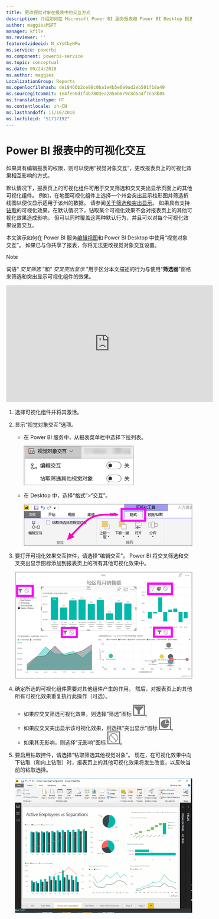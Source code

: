 ```yaml
---
title: 更改视觉对象在报表中的交互方式
description: 介绍如何在 Microsoft Power BI 服务报表和 Power BI Desktop 报表中设置视觉对象交互的文档。
author: maggiesMSFT
manager: kfile
ms.reviewer: ''
featuredvideoid: N_xYsCbyHPw
ms.service: powerbi
ms.component: powerbi-service
ms.topic: conceptual
ms.date: 09/24/2018
ms.author: maggies
LocalizationGroup: Reports
ms.openlocfilehash: de18466b2ce98c0ba1e4b5e6e9ad2eb501f18a49
ms.sourcegitcommit: 1e4fee6d1f4b7803ea285eb879c8d5a4f7ea8b85
ms.translationtype: HT
ms.contentlocale: zh-CN
ms.lasthandoff: 11/16/2018
ms.locfileid: "51717192"
---
```

# <a name="visualization-interactions-in-a-power-bi-report"></a>Power BI 报表中的可视化交互
如果具有编辑报表的权限，则可以使用“视觉对象交互”，更改报表页上的可视化效果相互影响的方式。 

默认情况下，报表页上的可视化组件可用于交叉筛选和交叉突出显示页面上的其他可视化组件。
例如，在地图可视化组件上选择一个州会突出显示柱形图并筛选折线图以便仅显示适用于该州的数据。
请参阅[关于筛选和突出显示](power-bi-reports-filters-and-highlighting.md)。 如果具有支持[钻取](consumer/end-user-drill.md)的可视化效果，在默认情况下，钻取某个可视化效果不会对报表页上的其他可视化效果造成影响。 但可以同时覆盖这两种默认行为，并且可以对每个可视化效果设置交互。

本文演示如何在 Power BI 服务[编辑视图](service-interact-with-a-report-in-editing-view.md)和 Power BI Desktop 中使用“视觉对象交互”。 如果已与你共享了报表，你将无法更改视觉对象交互设置。

> [!NOTE]
> 词语“ *交叉筛选* ”和“ *交叉突出显示* ”用于区分本文描述的行为与使用“**筛选器**”窗格来筛选和突出显示可视化组件的效果。  
> 
> 

<iframe width="560" height="315" src="https://www.youtube.com/embed/N_xYsCbyHPw?list=PL1N57mwBHtN0JFoKSR0n-tBkUJHeMP2cP" frameborder="0" allowfullscreen></iframe>

1. 选择可视化组件并将其激活。  
2. 显示“视觉对象交互”选项。
    - 在 Power BI 服务中，从报表菜单栏中选择下拉列表。

       ![视觉对象交互下拉列表](media/service-reports-visual-interactions/power-bi-visual-interaction.png)

    - 在 Desktop 中，选择“格式”>“交互”。

        ![依次选择“格式”、“交互”](media/service-reports-visual-interactions/pbi-visual-interaction-desktop.png)

3. 要打开可视化效果交互控件，请选择“编辑交互”。 Power BI 将交叉筛选和交叉突出显示图标添加到报表页上的所有其他可视化效果中。
   
    ![启用视觉对象交互的报表](media/service-reports-visual-interactions/power-bi-icons-on.png)
3. 确定所选的可视化组件需要对其他组件产生的作用。  然后，对报表页上的其他所有可视化效果重复执行此操作（可选）。
   
   * 如果应交叉筛选可视化效果，则选择“筛选”图标 ![筛选图标](media/service-reports-visual-interactions/pbi-filter-icon-outlined.png)。
   * 如果应交叉突出显示该可视化效果，则选择“突出显示”图标 ![突出显示图标](media/service-reports-visual-interactions/pbi-highlight-icon-outlined.png)。
   * 如果其无影响，则选择“无影响”图标 ![无影响图标](media/service-reports-visual-interactions/pbi-noimpact-icon-outlined.png)。

4. 要启用钻取控件，请选择“钻取筛选其他视觉对象”。  现在，在可视化效果中向下钻取（和向上钻取）时，报表页上的其他可视化效果将发生改变，以反映当前的钻取选择。 

   ![启用钻取控件的视频](media/service-reports-visual-interactions/drill2.gif)

